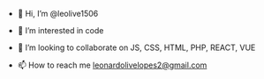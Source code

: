 - 👋 Hi, I’m @leolive1506
- 👀 I’m interested in code

- 💞️ I’m looking to collaborate on JS, CSS, HTML, PHP, REACT, VUE
- 📫 How to reach me leonardolivelopes2@gmail.com

<!---
leolive1506/leolive1506 is a ✨ special ✨ repository because its `README.md` (this file) appears on your GitHub profile.
You can click the Preview link to take a look at your changes.
--->
